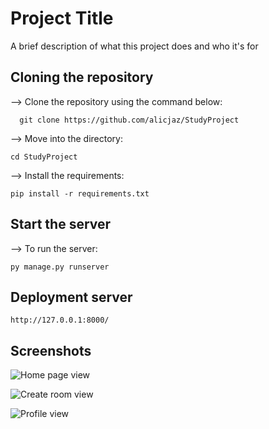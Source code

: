 
# Project Title

A brief description of what this project does and who it's for


## Cloning the repository

--> Clone the repository using the command below:

```
  git clone https://github.com/alicjaz/StudyProject
```
--> Move into the directory:
```
cd StudyProject
```

--> Install the requirements:
```
pip install -r requirements.txt
```

## Start the server

--> To run the server:
```
py manage.py runserver
```

## Deployment server
```
http://127.0.0.1:8000/
```
## Screenshots
![Home page view](https://i.ibb.co/NFhzKMD/home-view.png)

![Create room view](https://i.ibb.co/gMn2Rj9/create-Room-view.png)

![Profile view](https://i.ibb.co/ZVKTtkR/profile-view.png")